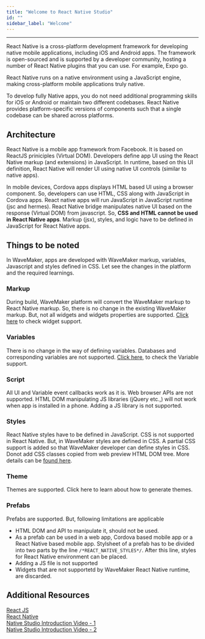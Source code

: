 ```yaml
---
title: "Welcome to React Native Studio"
id: ""
sidebar_label: "Welcome"
---
```

---

React Native is a cross-platform development framework for developing native mobile applications, including iOS and Android apps. The framework is open-sourced and is supported by a developer community, hosting a number of React Native plugins that you can use. For example, Expo go. 

React Native runs on a native environment using a JavaScript engine, making cross-platform mobile applications truly native. 

To develop fully Native apps, you do not need additional programming skills for iOS or Android or maintain two different codebases. React Native provides platform-specific versions of components such that a single codebase can be shared across platforms. 

## Architecture

React Native is a mobile app framework from Facebook. It is based on ReactJS priniciples (Virtual DOM). Developers define app UI using the React Native markup (and extensions) in JavaScript. In runtime, based on this UI definition, React Native will render UI using native UI controls (similar to native apps).

In mobile devices, Cordova apps displays HTML based UI using a browser component. So, developers can use HTML, CSS along with JavaScript in Cordova apps. React native apps will run JavaScript in JavaScript runtime (jsc and hermes). React Native bridge manipulates native UI based on the response (Virtual DOM) from javascript. So, **CSS and HTML cannot be used in React Native apps**. Markup (jsx), styles, and logic have to be defined in JavaScript for React Native apps.

## Things to be noted

In WaveMaker, apps are developed with WaveMaker markup, variables, Javascript and styles defined in CSS. Let see the changes in the platform and the required learnings.

### Markup

During build, WaveMaker platform will convert the WaveMaker markup to React Native markup. So, there is no change in the existing WaveMaker markup. But, not all widgets and widgets properties are supported. [Click here](./widgets.html) to check widget support. 

### Variables

There is no change in the way of defining variables. Databases and corresponding variables are not supported. [Click here](./variables.html), to check the Variable support.

### Script

All UI and Variable event callbacks work as it is. Web browser APIs are not supported. HTML DOM manipulating JS libraries (jQuery etc.,) will not work when app is installed in a phone. Adding a JS library is not supported.

### Styles

React Native styles have to be defined in JavaScript. CSS is not supported in React Native. But, in WaveMaker styles are defined in CSS. A partial CSS support is added so that WaveMaker developer can define styles in CSS. Donot add CSS classes copied from web preview HTML DOM tree. More details can be [found here](../how_to/styles.html).

### Theme

Themes are supported. Click here to learn about how to generate themes.

### Prefabs

Prefabs are supported. But, following limitations are applicable
- HTML DOM and API to manipulate it, should not be used.
- As a prefab can be used in a web app, Cordova based mobile app or a React Native based mobile app. Stylsheet of a prefab has to be divided into two parts by the line ``` /*REACT_NATIVE_STYLES*/ ```. After this line, styles for React Native environment can be placed.
- Adding a JS file is not supported
- Widgets that are not supportetd by WaveMaker React Native runtime, are discarded.

## Additional Resources

[React JS](https://reactjs.org/)  
[React Native](https://reactnative.dev/)  
[Native Studio Introduction Video - 1](https://drive.google.com/file/d/1ZeVc6bR_GbsIosm8YlW_8LfoJNGjXZ7n/view?usp=sharing)  
[Native Studio Introduction Video - 2](https://drive.google.com/file/d/1OsouVnNFQWEJEgmTXKjggS4Ft8Zaod3A/view?usp=sharing)  